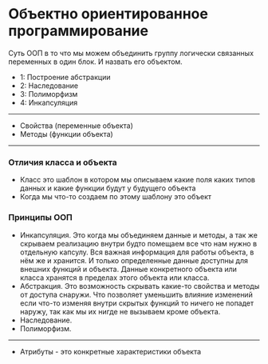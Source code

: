 # Объектно ориентированное программирование

Суть ООП в то что мы можем объединить группу логически связанных переменных в один блок. И назвать его объектом. 

- 1: Построение абстракции
- 2: Наследование
- 3: Полиморфизм
- 4: Инкапсуляция

<hr/>

- Свойства (переменные объекта)
- Методы (функции объекта)

<hr/>

### Отличия класса и объекта

- Класс это шаблон в котором мы описываем какие поля каких типов данных и какие функции будут у будущего объекта
- Когда мы что-то создаем по этому шаблону это объект 

### Принципы ООП

- Инкапсуляция. Это когда мы объединяем данные и методы, а так же скрываем реализацию внутри будто помещаем все что нам
нужно в отдельную капсулу. Вся важная информация для работы объекта, в нём же и хранится. И только определенные данные
доступны для внешних функций и объекта. Данные конкретного объекта или класса хранятся в пределах этого объекта или
класса.
- Абстракция. Это возможность скрывать какие-то свойства и методы от доступа снаружи. Что позволяет уменьшить влияние 
изменений если что-то изменяя внутри скрытых функций то ничего не попадет наружу, так как мы их нигде не вызываем кроме
объекта.
- Наследование.
- Полиморфизм.

<hr/>

- Атрибуты - это конкретные характеристики объекта
